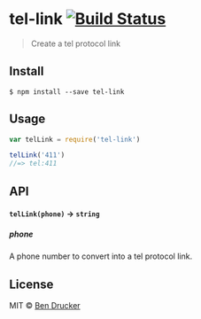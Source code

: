 # tel-link [![Build Status](https://travis-ci.org/bendrucker/tel-link.svg?branch=master)](https://travis-ci.org/bendrucker/tel-link)

> Create a tel protocol link


## Install

```
$ npm install --save tel-link
```


## Usage

```js
var telLink = require('tel-link')

telLink('411')
//=> tel:411
```

## API

#### `telLink(phone)` -> `string`

##### phone

A phone number to convert into a tel protocol link.


## License

MIT © [Ben Drucker](http://bendrucker.me)
